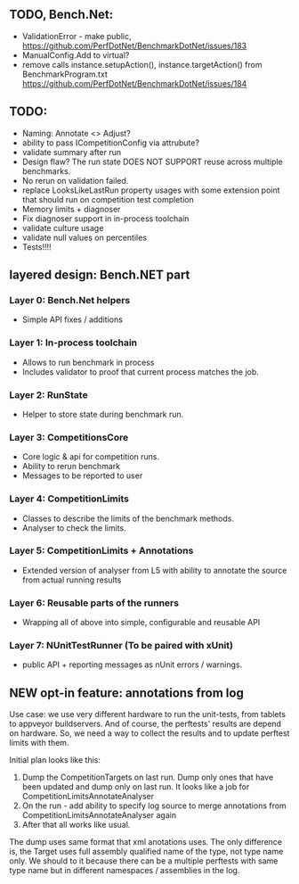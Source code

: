 ﻿## TODO, Bench.Net:
* ValidationError - make public, https://github.com/PerfDotNet/BenchmarkDotNet/issues/183
* ManualConfig.Add to virtual?
* remove calls instance.setupAction(), instance.targetAction() from BenchmarkProgram.txt
  https://github.com/PerfDotNet/BenchmarkDotNet/issues/184

## TODO:
 * Naming: Annotate <> Adjust?
 * ability to pass ICompetitionConfig via attrubute?
 * validate summary after run
 * Design flaw? The run state DOES NOT SUPPORT reuse across multiple benchmarks.
 * No rerun on validation failed.
 * replace LooksLikeLastRun property usages with some extension point that should run on competition test completion
 * Memory limits + diagnoser
 * Fix diagnoser support in in-process toolchain
 * validate culture usage
 * validate null values on percentiles
 * Tests!!!!

## layered design: Bench.NET part

### Layer 0: Bench.Net helpers
 * Simple API fixes / additions

### Layer 1: In-process toolchain
 * Allows to run benchmark in process
 * Includes validator to proof that current process matches the job.

### Layer 2: RunState
 * Helper to store state during benchmark run.

### Layer 3: CompetitionsCore
 * Core logic & api for competition runs.
 * Ability to rerun benchmark
 * Messages to be reported to user

### Layer 4: CompetitionLimits
 * Classes to describe the limits of the benchmark methods.
 * Analyser to check the limits.

### Layer 5: CompetitionLimits + Annotations
 * Extended version of analyser from L5 with ability to annotate the source from actual running results

### Layer 6: Reusable parts of the runners
 * Wrapping all of above into simple, configurable and reusable API

### Layer 7: NUnitTestRunner (To be paired with xUnit)
 * public API + reporting messages as nUnit errors / warnings.


## NEW opt-in feature: annotations from log

Use case: we use very different hardware to run the unit-tests, from tablets to appveyor buildservers.
And of course, the perftests' results are depend on hardware. So, we need a way to collect the results and to update perftest limits with them.

Initial plan looks like this:

1. Dump the CompetitionTargets on last run. Dump only ones that have been updated and dump only on last run.
It looks like a job for CompetitionLimitsAnnotateAnalyser
2. On the run - add ability to specify log source to merge annotations from
CompetitionLimitsAnnotateAnalyser again
3. After that all works like usual.

The dump uses same format that xml anotations uses. The only difference is, 
the Target uses full assembly qualified name of the type, not type name only.
We should to it because there can be a multiple perftests with same type name but in different namespaces / assemblies in the log.
